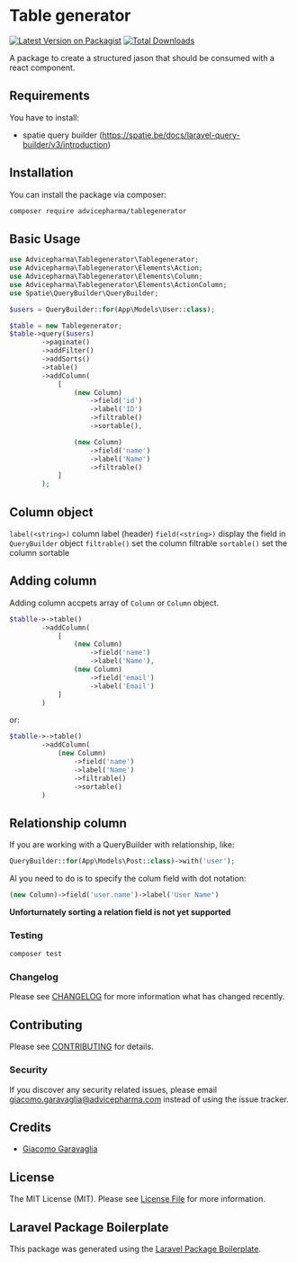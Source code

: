# Table generator

[![Latest Version on Packagist](https://img.shields.io/packagist/v/advicepharma/tablegenerator.svg?style=flat-square)](https://packagist.org/packages/advicepharma/tablegenerator)
[![Total Downloads](https://img.shields.io/packagist/dt/advicepharma/tablegenerator.svg?style=flat-square)](https://packagist.org/packages/advicepharma/tablegenerator)

A package to create a structured jason that should be consumed with a react component.

## Requirements

You have to install:

- spatie query builder (<https://spatie.be/docs/laravel-query-builder/v3/introduction>)

## Installation

You can install the package via composer:

```bash
composer require advicepharma/tablegenerator
```

## Basic Usage

```php
use Advicepharma\Tablegenerator\Tablegenerator;
use Advicepharma\Tablegenerator\Elements\Action;
use Advicepharma\Tablegenerator\Elements\Column;
use Advicepharma\Tablegenerator\Elements\ActionColumn;
use Spatie\QueryBuilder\QueryBuilder;

$users = QueryBuilder::for(App\Models\User::class);

$table = new Tablegenerator;
$table->query($users)
        ->paginate()
        ->addFilter()
        ->addSorts()
        ->table()
        ->addColumn(
            [
                (new Column)
                    ->field('id')
                    ->label('ID')
                    ->filtrable()
                    ->sortable(),

                (new Column)
                    ->field('name')
                    ->label('Name')
                    ->filtrable()
            ]
        );
```

## Column object

`label(<string>)` column label (header)
`field(<string>)` display the field in `QueryBuilder` object
`filtrable()` set the column filtrable
`sortable()` set the column sortable

## Adding column

Adding column accpets array of `Column` or `Column` object.

```php
$tablle->->table()
        ->addColumn(
            [
                (new Column)
                    ->field('name')
                    ->label('Name'),
                (new Column)
                    ->field('email')
                    ->label('Email')
            ]
        )
```

or:

```php
$tablle->->table()
        ->addColumn(
            (new Column)
                ->field('name')
                ->label('Name')
                ->filtrable()
                ->sortable()
        )
```

## Relationship column

If you are working with a QueryBuilder with relationship, like:

```php
QueryBuilder::for(App\Models\Post::class)->with('user');
```

Al you need to do is to specify the colum field with dot notation:

```php
(new Column)->field('user.name')->label('User Name')
```

__Unforturnately sorting a relation field is not yet supported__

### Testing

```bash
composer test
```

### Changelog

Please see [CHANGELOG](CHANGELOG.md) for more information what has changed recently.

## Contributing

Please see [CONTRIBUTING](CONTRIBUTING.md) for details.

### Security

If you discover any security related issues, please email giacomo.garavaglia@advicepharma.com instead of using the issue tracker.

## Credits

- [Giacomo Garavaglia](https://github.com/advicepharma)

## License

The MIT License (MIT). Please see [License File](LICENSE.md) for more information.

## Laravel Package Boilerplate

This package was generated using the [Laravel Package Boilerplate](https://laravelpackageboilerplate.com).
